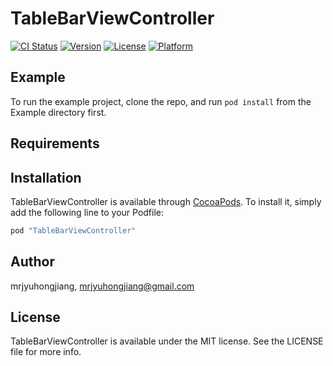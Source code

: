 # TableBarViewController

[![CI Status](http://img.shields.io/travis/mrjyuhongjiang/TableBarViewController.svg?style=flat)](https://travis-ci.org/mrjyuhongjiang/TableBarViewController)
[![Version](https://img.shields.io/cocoapods/v/TableBarViewController.svg?style=flat)](http://cocoapods.org/pods/TableBarViewController)
[![License](https://img.shields.io/cocoapods/l/TableBarViewController.svg?style=flat)](http://cocoapods.org/pods/TableBarViewController)
[![Platform](https://img.shields.io/cocoapods/p/TableBarViewController.svg?style=flat)](http://cocoapods.org/pods/TableBarViewController)

## Example

To run the example project, clone the repo, and run `pod install` from the Example directory first.

## Requirements

## Installation

TableBarViewController is available through [CocoaPods](http://cocoapods.org). To install
it, simply add the following line to your Podfile:

```ruby
pod "TableBarViewController"
```

## Author

mrjyuhongjiang, mrjyuhongjiang@gmail.com

## License

TableBarViewController is available under the MIT license. See the LICENSE file for more info.
